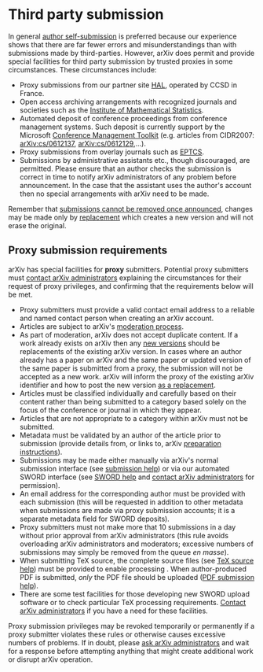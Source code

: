 # Third party submission

In general [author self-submission](submit.md) is preferred because our
experience shows that there are far fewer errors and misunderstandings
than with submissions made by third-parties. However, arXiv does permit
and provide special facilities for third party submission by trusted
proxies in some circumstances. These circumstances include:

-   Proxy submissions from our partner site
    [HAL](http://hal.archives-ouvertes.fr/index.php?langue=en), operated
    by CCSD in France.
-   Open access archiving arrangements with recognized journals and
    societies such as the [Institute of Mathematical
    Statistics](http://www.imstat.org/publications/arxiv.html).
-   Automated deposit of conference proceedings from conference
    management systems. Such deposit is currently support by the
    Microsoft [Conference Management
    Toolkit](http://cmt.research.microsoft.com/cmt/) (e.g. articles from
    CIDR2007: [arXiv:cs/0612137](https://arxiv.org/abs/cs/0612137),
    [arXiv:cs/0612129](https://arxiv.org/abs/cs/0612129),...).
-   Proxy submissions from overlay journals such as
    [EPTCS](http://eptcs.org/).
-   Submissions by administrative assistants etc., though discouraged,
    are permitted. Please ensure that an author checks the submission is
    correct in time to notify arXiv administrators of any problem before
    announcement. In the case that the assistant uses the author's
    account then no special arrangements with arXiv need to be made.

Remember that [submissions cannot be removed once announced](versions.md),
changes may be made only by [replacement](replace.md) which creates a new
version and will not erase the original.

Proxy submission requirements
-----------------------------

arXiv has special facilities for **proxy** submitters. Potential proxy
submitters must [contact arXiv administrators](contact.md) explaining the
circumstances for their request of proxy privileges, and confirming that
the requirements below will be met.

-   Proxy submitters must provide a valid contact email address to a
    reliable and named contact person when creating an arXiv account.
-   Articles are subject to
    arXiv's [moderation process](moderation/index.md).
-   As part of moderation, arXiv does not accept duplicate content. If a work already exists on arXiv then any [new versions](versions.md) should be replacements of the existing arXiv version. In cases where an author already has a paper on arXiv and the same paper or updated version of the same paper is submitted from a proxy, the submission will not be accepted as a new work. arXiv will inform the proxy of the existing arXiv identifier and how to post the new version [as a replacement](replace.md).
-   Articles must be classified individually and carefully based on
    their content rather than being submitted to a category based solely
    on the focus of the conference or journal in which they appear.
-   Articles that are not appropriate to a category within arXiv must
    not be submitted.
-   Metadata must be validated by an author of the article prior to
    submission (provide details from, or links to, arXiv [preparation
    instructions](prep.md)).
-   Submissions may be made either manually via arXiv's normal
    submission interface (see [submission help](submit.md)) or via our
    automated SWORD interface (see [SWORD help](submit_sword.md) and
    [contact arXiv administrators](contact.md) for permission).
-   An email address for the corresponding author must be provided with
    each submission (this will be requested in addition to other
    metadata when submissions are made via proxy submission accounts; it
    is a separate metadata field for SWORD deposits).
-   Proxy submitters must not make more that 10 submissions in a day
    without prior approval from arXiv administrators (this rule avoids
    overloading arXiv administrators and moderators; excessive numbers
    of submissions may simply be removed from the queue *en masse*).
-   When submitting TeX source, the complete source files (see [TeX
    source help](submit_tex.md)) must be provided to enable processing .
    When author-produced PDF is submitted, *only* the PDF file should be
    uploaded ([PDF submission help](submit_pdf.md)).
-   There are some test facilities for those developing new SWORD upload
    software or to check particular TeX processing requirements.
    [Contact arXiv administrators](contact.md) if you have a need for these
    facilities.

Proxy submission privileges may be revoked temporarily or permanently if
a proxy submitter violates these rules or otherwise causes excessive
numbers of problems. If in doubt, please [ask arXiv
administrators](contact.md) and wait for a response before attempting
anything that might create additional work or disrupt arXiv operation.
